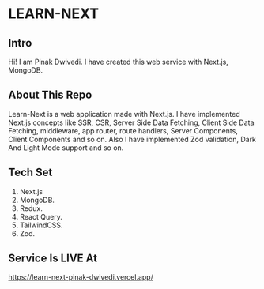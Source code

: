# LEARN-NEXT

## Intro

Hi! I am Pinak Dwivedi. I have created this web service with Next.js, MongoDB.

## About This Repo

Learn-Next is a web application made with Next.js. I have implemented Next.js concepts like SSR, CSR, Server Side Data Fetching, Client Side Data Fetching, middleware, app router, route handlers, Server Components, Client Components and so on. Also I have implemented Zod validation, Dark And Light Mode support and so on.

## Tech Set

1. Next.js
2. MongoDB.
3. Redux.
4. React Query.
5. TailwindCSS.
6. Zod.

## Service Is LIVE At

https://learn-next-pinak-dwivedi.vercel.app/
